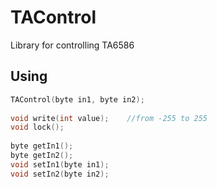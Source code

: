 # TAControl
Library for controlling TA6586

<a id="usage"></a>
## Using
```cpp
TAControl(byte in1, byte in2);
		
void write(int value);    //from -255 to 255
void lock();
		
byte getIn1();
byte getIn2();
void setIn1(byte in1);
void setIn2(byte in2);
```

